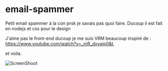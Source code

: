 # email-spammer


Petit email spammer à la con prsk je savais pas quoi faire.
Ducoup il est fait en nodejs et css pour le design

J'aime pas le front-end ducoup je me suis VRM beaucoup inspiré de : https://www.youtube.com/watch?v=_mR_dxyajp0&t,

et voila.

![ScreenShoot](https://cdn.discordapp.com/attachments/795687304667987988/798243768280940554/Capture.PNG)
